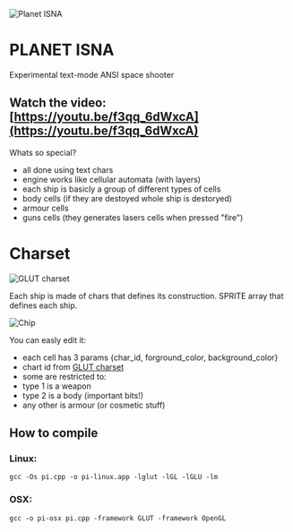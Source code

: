 ![Planet ISNA](https://i.imgur.com/nBYru84.png)
# PLANET ISNA

Experimental text-mode ANSI space shooter

## Watch the video: [https://youtu.be/f3qq_6dWxcA](https://youtu.be/f3qq_6dWxcA)

Whats so special?

- all done using text chars
- engine works like cellular automata (with layers)
- each ship is basicly a group of different types of cells
 - body cells (if they are destoyed whole ship is destoryed)
 - armour cells
 - guns cells (they generates lasers cells when pressed "fire")

# Charset
![GLUT charset](http://openglut.sourceforge.net/openglut_bitmap_9by15.png)

Each ship is made of chars that defines its construction. SPRITE array that defines each ship.

![Chip](https://i.imgur.com/mD2FZuq.png)

You can easly edit it:
- each cell has 3 params {char_id, forground_color, background_color}
- chart id from [GLUT charset](http://openglut.sourceforge.net/openglut_bitmap_9by15.png)
- some are restricted to:
 - type 1 is a weapon
 - type 2 is a body (important bits!)
 - any other is armour (or cosmetic stuff)


## How to compile

### Linux:
``gcc -Os pi.cpp -o pi-linux.app -lglut -lGL -lGLU -lm``

### OSX:
``gcc -o pi-osx pi.cpp -framework GLUT -framework OpenGL``
